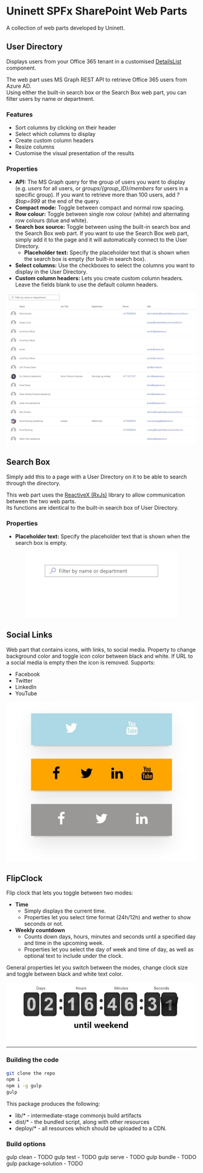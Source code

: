 # Uninett SPFx SharePoint Web Parts

A collection of web parts developed by Uninett.

## User Directory

Displays users from your Office 365 tenant in a customised [DetailsList](https://developer.microsoft.com/en-us/fabric#/controls/web/detailslist) component.  

The web part uses MS Graph REST API to retrieve Office 365 users from Azure AD.  
Using either the built-in search box or the Search Box web part, you can filter users by name or department.

### Features

- Sort columns by clicking on their header
- Select which columns to display
- Create custom column headers
- Resize columns
- Customise the visual presentation of the results

### Properties

- **API:** The MS Graph query for the group of users you want to display (e.g. *users* for all users, or *groups/{group_ID}/members* for users in a specific group). If you want to retrieve more than 100 users, add *?$top=999* at the end of the query.
- **Compact mode:** Toggle between compact and normal row spacing.
- **Row colour:** Toggle between single row colour (white) and alternating row colours (blue and white).
- **Search box source:** Toggle between using the built-in search box and the Search Box web part. If you want to use the Search Box web part, simply add it to the page and it will automatically connect to the User Directory.
  - **Placeholder text:** Specify the placeholder text that is shown when the search box is empty (for built-in search box).
- **Select columns:** Use the checkboxes to select the columns you want to display in the User Directory.
- **Custom column headers:** Lets you create custom column headers. Leave the fields blank to use the default column headers.

<p align="center">
  <img src="/readme_images/user-directory-demo.JPG" alt="User Directory demo"/>
</p>

## Search Box

Simply add this to a page with a User Directory on it to be able to search through the directory.

This web part uses the [ReactiveX (RxJs)](http://reactivex.io/) library to allow communication between the two web parts.  
Its functions are identical to the built-in search box of User Directory.

### Properties

- **Placeholder text:** Specify the placeholder text that is shown when the search box is empty.

<p align="center">
  <img src="/readme_images/search-box-demo.JPG" alt="Search Box demo"/>
</p>

## Social Links

Web part that contains icons, with links, to social media. Property to change background color and toggle icon color between black and white. If URL to a social media is empty then the icon is removed. Supports:
- Facebook
- Twitter
- LinkedIn
- YouTube

<p align="center">
  <img src="/readme_images/social-links-demo.JPG" alt="Social links demo"/>
</p>

## FlipClock

Flip clock that lets you toggle between two modes:

- **Time**
  - Simply displays the current time.
  - Properties let you select time format (24h/12h) and wether to show seconds or not.
- **Weekly countdown**
  - Counts down days, hours, minutes and seconds until a specified day and time in the upcoming week.
  - Properties let you select the day of week and time of day, as well as optional text to include under the clock.

General properties let you switch between the modes, change clock size and toggle between black and white text color.

<p align="center">
  <img src="/readme_images/flip-clock-demo.JPG" alt="FlipClock demo"/>
</p>

___

### Building the code

```bash
git clone the repo
npm i
npm i -g gulp
gulp
```

This package produces the following:

* lib/* - intermediate-stage commonjs build artifacts
* dist/* - the bundled script, along with other resources
* deploy/* - all resources which should be uploaded to a CDN.

### Build options

gulp clean - TODO
gulp test - TODO
gulp serve - TODO
gulp bundle - TODO
gulp package-solution - TODO
